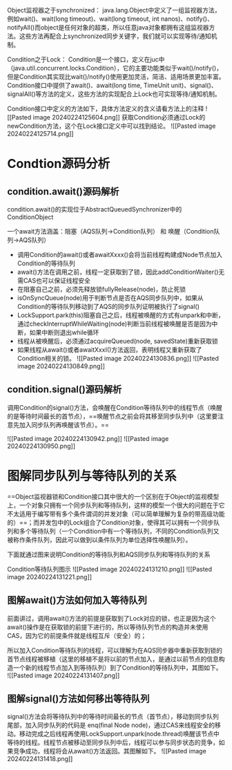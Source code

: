 Object监视器之于synchronized：
java.lang.Object中定义了一组监视器方法，例如wait()、wait(long timeout)、wait(long timeout, int nanos)、notify()、notifyAll()而object是任何对象的超类，所以任意java对象都拥有这组监视器方法。这些方法再配合上synchronized同步关键字，我们就可以实现等待/通知机制。

Condition之于Lock：
Condition是一个接口，定义在juc中（java.util.concurrent.locks.Condition），它的主要功能类似于wait()/notify()，但是Condition其实现比wait()/notify()使用更加灵活，简洁、适用场景更加丰富。Condition接口中提供了await()、await(long time, TimeUnit unit)、signal()、signalAll()等方法的定义，这些方法的实现配合上Lock也可实现等待/通知机制。

Condition接口中定义的方法如下，具体方法定义的含义请看方法上的注释
![[Pasted image 20240224125604.png]]
获取Condition必须通过Lock的newCondition方法，这个在Lock接口定义中可以找到结论。
![[Pasted image 20240224125714.png]]

# Condtion源码分析
## condition.await()源码解析
condition.await()的实现位于AbstractQueuedSynchronizer中的ConditionObject

一个await方法涵盖：阻塞（AQS队列->Condition队列） 和  唤醒（Condition队列->AQS队列）

- 调用Condition的await()或者awaitXxxx()会将当前线程构建成Node节点加入Condition的等待队列
- await()方法在调用之前，线程一定获取到了锁，因此addConditionWaiter()无需CAS也可以保证线程安全
- 在阻塞自己之前，必须先释放锁fullyRelease(node)，防止死锁
- isOnSyncQueue(node)用于判断节点是否在AQS同步队列中，如果从Condition的等待队列移动到了AQS的同步队列证明被执行了signal()
- LockSupport.park(this)阻塞自己之后，线程被唤醒的方式有unpark和中断，通过checkInterruptWhileWaiting(node)判断当前线程被唤醒是否是因为中断，如果中断则退出while循环
- 线程从被唤醒后，必须通过acquireQueued(node, savedState)重新获取锁
- 如果线程从await()或者awaitXxxI()方法返回，表明线程又重新获取了Condition相关的锁。
![[Pasted image 20240224130836.png]]
![[Pasted image 20240224130849.png]]
## condition.signal()源码解析

调用Condition的signal()方法，会唤醒在Condition等待队列中的线程节点（唤醒的是等待时间最长的首节点），==唤醒节点之前会将其移至同步队列中（这里要注意先加入同步队列再唤醒该节点）。==

![[Pasted image 20240224130942.png]]
![[Pasted image 20240224130950.png]]

# 图解同步队列与等待队列的关系

==Object监视器锁和Condition接口其中很大的一个区别在于Object的监视模型上，一个对象只拥有一个同步队列和等待队列，这样的模型一个很大的问题在于它不太适用于编写带有多个条件谓词的并发对象（可以简单理解为复杂的带高级功能的）==；而并发包中的Lock组合了Condition对象，使得其可以拥有一个同步队列和多个等待队列（一个Condition中有一个等待队列，不同的Condition队列又被称作条件队列，因此可以做到以条件队列为单位选择性唤醒队列）。


下面就通过图来说明Condition的等待队列和AQS同步队列和等待队列的关系


Condition等待队列图示
![[Pasted image 20240224131210.png]]
![[Pasted image 20240224131221.png]]

## 图解await()方法如何加入等待队列

前面讲过，调用await()方法的前提是获取到了Lock对应的锁，也正是因为这个await()操作是在获取锁的前提下进行的，所以等待队列节点的构造并未使用CAS，因为它的前提条件就是线程互斥（安全）的；

所以加入Condition等待队列的线程，可以理解为在AQS同步器中重新获取到锁的首节点线程被移植（这里的移植不是将以前的节点加入，是通过以前节点的信息构造一个新的线程节点加入到等待队列）到了Condition的等待队列中，其图如下。
![[Pasted image 20240224131407.png]]


## 图解signal()方法如何移出等待队列

signal()方法会将等待队列中的等待时间最长的节点（首节点），移动到同步队列尾部，加入同步队列的代码是 enq(final Node node)，通过CAS来线程安全的移动。移动完成之后线程再使用LockSupport.unpark(node.thread)唤醒该节点中等待的线程。线程节点被移动至同步队列中后，线程可以参与同步状态的竞争，如果竞争成功，线程将会从await()方法返回。其图解如下。
![[Pasted image 20240224131418.png]]
